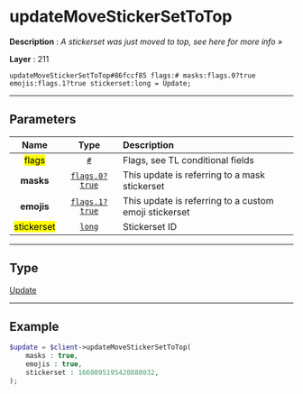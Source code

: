 # updateMoveStickerSetToTop

**Description** : *A stickerset was just moved to top, see here for more info »*

**Layer** : 211

```tl
updateMoveStickerSetToTop#86fccf85 flags:# masks:flags.0?true emojis:flags.1?true stickerset:long = Update;
```

---

## Parameters

| Name | Type | Description |
| :---: | :---: | :--- |
| <mark>flags</mark> | [`#`](type/#) | Flags, see TL conditional fields |
| **masks** | [`flags.0?true`](type/true) | This update is referring to a mask stickerset |
| **emojis** | [`flags.1?true`](type/true) | This update is referring to a custom emoji stickerset |
| <mark>stickerset</mark> | [`long`](type/long) | Stickerset ID |

---

## Type

[Update](type/Update)

---

## Example

```php
$update = $client->updateMoveStickerSetToTop(
	masks : true,
	emojis : true,
	stickerset : 1660095195420888032,
);
```